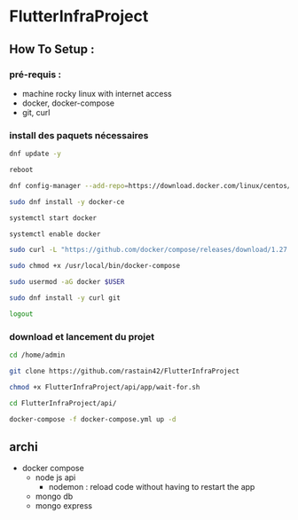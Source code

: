 # FlutterInfraProject

## How To Setup : 

### pré-requis :

- machine rocky linux with internet access
- docker, docker-compose
- git, curl

### install des paquets nécessaires

```bash
dnf update -y

reboot

dnf config-manager --add-repo=https://download.docker.com/linux/centos/docker-ce.repo

sudo dnf install -y docker-ce

systemctl start docker

systemctl enable docker

sudo curl -L "https://github.com/docker/compose/releases/download/1.27.4/docker-compose-$(uname -s)-$(uname -m)" -o /usr/local/bin/docker-compose

sudo chmod +x /usr/local/bin/docker-compose

sudo usermod -aG docker $USER

sudo dnf install -y curl git

logout
```
### download et lancement du projet
```bash
cd /home/admin

git clone https://github.com/rastain42/FlutterInfraProject

chmod +x FlutterInfraProject/api/app/wait-for.sh

cd FlutterInfraProject/api/

docker-compose -f docker-compose.yml up -d

```

## archi

- docker compose
  - node js api
    - nodemon : reload code without having to restart the app
  - mongo db
  - mongo express
